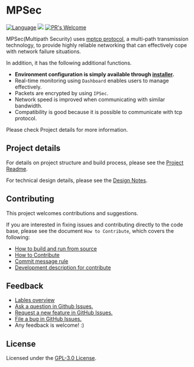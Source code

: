 # MPSec

[![Language](https://img.shields.io/badge/NaverFest-Finalist-brightgreen.svg)](https://github.com/D2CampusFest/6th)
[![](https://img.shields.io/github/issues-pr/MPSec/Dashboard.svg?colorB=orange)](https://github.com/MPSec/Dashboard/pulls)
[![PR's Welcome](https://img.shields.io/badge/PRs%20-welcome-brightgreen.svg?colorB=yellow)](#contributing)


MPSec(Multipath Security) uses [mptcp protocol](https://github.com/multipath-tcp/mptcp), a multi-path transmission technology, to provide highly reliable networking that can effectively cope with network failure situations.

In addition, it has the following additional functions.
* **Environment configuration is simply available through [installer](https://github.com/MPSec/Dashboard/blob/master/readme/HowToBuild.md).**
* Real-time monitoring using `Dashboard` enables users to manage effectively.
* Packets are encrypted by using `IPSec`.
* Network speed is improved when communicating with similar bandwidth.
* Compatibility is good because it is possible to communicate with tcp protocol.

Please check Project details for more information.



## Project details

For details on project structure and build process, please see the [Project Readme](/readme/Project_Readme.md).

For technical design details, please see the [Design Notes](/readme/Design_Readme.md).



## Contributing

This project welcomes contributions and suggestions. 

If you are interested in fixing issues and contributing directly to the code base, please see the document `How to Contribute`, which covers the following:

* [How to build and run from source](/readme/HowToBuild.md)
* [How to Contribute](/readme/HowToContribute.md)
* [Commit message rule](/readme/CommitMessageRule.md)
* [Development description for contribute](/readme/Dev.md)




## Feedback

* [Lables overview](https://github.com/MPSec/Dashboard/labels)
* [Ask a question in Github Issues.](https://github.com/MPSec/Dashboard/issues?utf8=%E2%9C%93&q=is%3Aopen+is%3Aissue+label%3Aquestion)
* [Request a new feature in GitHub Issues.](https://github.com/MPSec/Dashboard/labels/new%20feature)
* [File a bug in GitHub Issues.](https://github.com/MPSec/Dashboard/issues?utf8=%E2%9C%93&q=is%3Aopen+is%3Aissue+label%3Abug)
* Any feedback is welcome! :)


## License

Licensed under the [GPL-3.0 License](/LICENSE).

